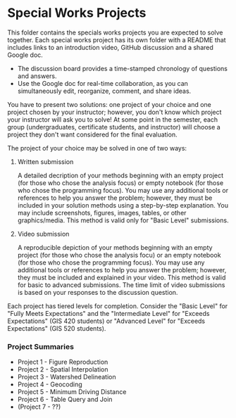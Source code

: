 # Special Works Projects
This folder contains the specials works projects you are expected to solve together.
Each special works project has its own folder with a README that includes links to an introduction video, GitHub discussion and a shared Google doc.

* The discussion board provides a time-stamped chronology of questions and answers.
* Use the Google doc for real-time collaboration, as you can simultaneously edit, reorganize, comment, and share ideas.

You have to present two solutions: one project of your choice and one project chosen by your instructor; however, you don't know which project your instructor will ask you to solve!
At some point in the semester, each group (undergraduates, certificate students, and instructor) will choose a project they don't want considered for the final evaluation.

The project of your choice may be solved in one of two ways:

1. Written submission
    
    A detailed decription of your methods beginning with an empty project (for those who chose the analysis focus) or empty notebook (for those who chose the programming focus).
    You may use any additional tools or references to help you answer the problem; however, they must be included in your solution methods using a step-by-step explanation.
    You may include screenshots, figures, images, tables, or other graphics/media.
    This method is valid only for "Basic Level" submissions.
2. Video submission

    A reproducible depiction of your methods beginning with an empty project (for those who chose the analysis focu) or an empty notebook (for those who chose the programming focus).
    You may use any additional tools or references to help you answer the problem; however, they must be included and explained in your video.
    This method is valid for basic to advanced submissions.
    The time limit of video submissions is based on your responses to the discussion question.

Each project has tiered levels for completion.
Consider the "Basic Level" for "Fully Meets Expectations" and the "Intermediate Level" for "Exceeds Expectations" (GIS 420 students) or "Advanced Level" for "Exceeds Expectations" (GIS 520 students).

### Project Summaries

* Project 1 - Figure Reproduction
* Project 2 - Spatial Interpolation
* Project 3 - Watershed Delineation 
* Project 4 - Geocoding
* Project 5 - Minimum Driving Distance
* Project 6 - Table Query and Join
* (Project 7 - ??)
